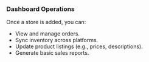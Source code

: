### Dashboard Operations

Once a store is added, you can:

- View and manage orders.
- Sync inventory across platforms.
- Update product listings (e.g., prices, descriptions).
- Generate basic sales reports.